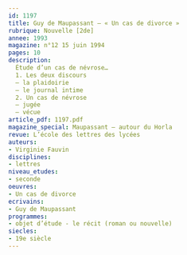 ```yaml
---
id: 1197
title: Guy de Maupassant – « Un cas de divorce »
rubrique: Nouvelle [2de]
annee: 1993
magazine: n°12 15 juin 1994
pages: 10
description: 
  Étude d’un cas de névrose…
  1. Les deux discours
  – la plaidoirie
  – le journal intime
  2. Un cas de névrose
  – jugée
  – vécue
article_pdf: 1197.pdf
magazine_special: Maupassant – autour du Horla 
revue: L’école des lettres des lycées
auteurs:
- Virginie Fauvin
disciplines:
- lettres
niveau_etudes:
- seconde
oeuvres:
- Un cas de divorce
ecrivains:
- Guy de Maupassant
programmes:
- objet d’étude - le récit (roman ou nouvelle)
siecles:
- 19e siècle
---
```

